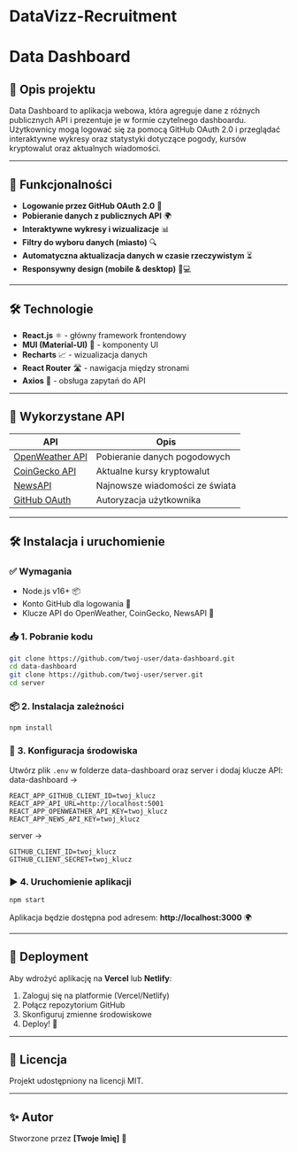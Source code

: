 # DataVizz-Recruitment
# Data Dashboard

## 📌 Opis projektu
Data Dashboard to aplikacja webowa, która agreguje dane z różnych publicznych API i prezentuje je w formie czytelnego dashboardu. Użytkownicy mogą logować się za pomocą GitHub OAuth 2.0 i przeglądać interaktywne wykresy oraz statystyki dotyczące pogody, kursów kryptowalut oraz aktualnych wiadomości.

---

## 🚀 Funkcjonalności
- **Logowanie przez GitHub OAuth 2.0** 🔐
- **Pobieranie danych z publicznych API** 🌍
- **Interaktywne wykresy i wizualizacje** 📊
- **Filtry do wyboru danych (miasto)** 🔍
- **Automatyczna aktualizacja danych w czasie rzeczywistym** ⏳
- **Responsywny design (mobile & desktop)** 📱💻

---

## 🛠️ Technologie
- **React.js** ⚛️ - główny framework frontendowy
- **MUI (Material-UI)** 🎨 - komponenty UI
- **Recharts** 📈 - wizualizacja danych
- **React Router** 🛣️ - nawigacja między stronami
- **Axios** 📡 - obsługa zapytań do API

---

## 🔗 Wykorzystane API
| API | Opis |
|------|------|
| [OpenWeather API](https://openweathermap.org/api) | Pobieranie danych pogodowych |
| [CoinGecko API](https://www.coingecko.com/en/api) | Aktualne kursy kryptowalut |
| [NewsAPI](https://newsapi.org/) | Najnowsze wiadomości ze świata |
| [GitHub OAuth](https://docs.github.com/en/developers/apps/building-oauth-apps) | Autoryzacja użytkownika |

---

## 🛠️ Instalacja i uruchomienie

### ✅ **Wymagania**
- Node.js v16+ 📦
- Konto GitHub dla logowania 🔐
- Klucze API do OpenWeather, CoinGecko, NewsAPI 🔑

### 📥 **1. Pobranie kodu**
```bash
git clone https://github.com/twoj-user/data-dashboard.git
cd data-dashboard
git clone https://github.com/twoj-user/server.git
cd server
```

### 📦 **2. Instalacja zależności**
```bash
npm install
```

### 🔑 **3. Konfiguracja środowiska**
Utwórz plik `.env` w folderze data-dashboard oraz server i dodaj klucze API:
data-dashboard ->
```env
REACT_APP_GITHUB_CLIENT_ID=twoj_klucz
REACT_APP_API_URL=http://localhost:5001
REACT_APP_OPENWEATHER_API_KEY=twoj_klucz
REACT_APP_NEWS_API_KEY=twoj_klucz
```
server ->
```env
GITHUB_CLIENT_ID=twoj_klucz
GITHUB_CLIENT_SECRET=twoj_klucz
```

### ▶️ **4. Uruchomienie aplikacji**
```bash
npm start
```
Aplikacja będzie dostępna pod adresem: **http://localhost:3000** 🌍

---

## 🚀 Deployment
Aby wdrożyć aplikację na **Vercel** lub **Netlify**:
1. Zaloguj się na platformie (Vercel/Netlify)
2. Połącz repozytorium GitHub
3. Skonfiguruj zmienne środowiskowe
4. Deploy! 🎉

---

## 📜 Licencja
Projekt udostępniony na licencji MIT.

---

## ✨ Autor
Stworzone przez **[Twoje Imię]** 🚀
